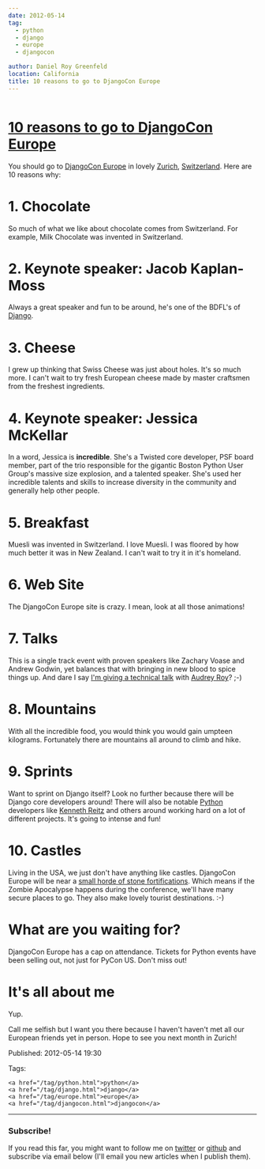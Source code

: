 ```yaml
---
date: 2012-05-14
tag:
  - python
  - django
  - europe
  - djangocon

author: Daniel Roy Greenfeld
location: California
title: 10 reasons to go to DjangoCon Europe
---
```


<div class="twelve wide column">
  <h1 class="ui block header">
    <div class="content">
      <a href="/10-reasons-djangocon-europe.html"
        >10 reasons to go to DjangoCon Europe</a
      >
    </div>
  </h1>
  <p>
    You should go to
    <a href="http://djangocon.eu" target="_blank">DjangoCon Europe</a> in lovely
    <a href="https://en.wikipedia.org/wiki/Zurich" target="_blank">Zurich</a>,
    <a href="https://en.wikipedia.org/wiki/Switzerland" target="_blank"
      >Switzerland</a
    >. Here are 10 reasons why:
  </p>
  <h1 id="1-chocolate">1. <strong>Chocolate</strong></h1>
  <p>
    So much of what we like about chocolate comes from Switzerland. For example,
    Milk Chocolate was invented in Switzerland.
  </p>
  <h1 id="2-keynote-speaker-jacob-kaplan-moss">
    2. <strong>Keynote speaker: Jacob Kaplan-Moss</strong>
  </h1>
  <p>
    Always a great speaker and fun to be around, he's one of the BDFL's of
    <a href="http://djangoproject.com" target="_blank">Django</a>.
  </p>
  <h1 id="3-cheese">3. <strong>Cheese</strong></h1>
  <p>
    I grew up thinking that Swiss Cheese was just about holes. It's so much
    more. I can't wait to try fresh European cheese made by master craftsmen
    from the freshest ingredients.
  </p>
  <h1 id="4-keynote-speaker-jessica-mckellar">
    4. <strong>Keynote speaker: Jessica McKellar</strong>
  </h1>
  <p>
    In a word, Jessica is <strong>incredible</strong>. She's a Twisted core
    developer, PSF board member, part of the trio responsible for the gigantic
    Boston Python User Group's massive size explosion, and a talented speaker.
    She's used her incredible talents and skills to increase diversity in the
    community and generally help other people.
  </p>
  <h1 id="5-breakfast">5. <strong>Breakfast</strong></h1>
  <p>
    Muesli was invented in Switzerland. I love Muesli. I was floored by how much
    better it was in New Zealand. I can't wait to try it in it's homeland.
  </p>
  <h1 id="6-web-site">6. <strong>Web Site</strong></h1>
  <p>
    The DjangoCon Europe site is crazy. I mean, look at all those animations!
  </p>
  <h1 id="7-talks">7. <strong>Talks</strong></h1>
  <p>
    This is a single track event with proven speakers like Zachary Voase and
    Andrew Godwin, yet balances that with bringing in new blood to spice things
    up. And dare I say
    <a
      href="http://2012.djangocon.eu/schedule/round-pegs-and-square-holes/"
      target="_blank"
      >I'm giving a technical talk</a
    >
    with <a href="http://audreymroy.com/" target="_blank">Audrey Roy</a>? ;-)
  </p>
  <h1 id="8-mountains">8. <strong>Mountains</strong></h1>
  <p>
    With all the incredible food, you would think you would gain umpteen
    kilograms. Fortunately there are mountains all around to climb and hike.
  </p>
  <h1 id="9-sprints">9. <strong>Sprints</strong></h1>
  <p>
    Want to sprint on Django itself? Look no further because there will be
    Django core developers around! There will also be notable
    <a href="http://python.org" target="_blank">Python</a> developers like
    <a href="http://kennethreitz.com/" target="_blank">Kenneth Reitz</a> and
    others around working hard on a lot of different projects. It's going to
    intense and fun!
  </p>
  <h1 id="10-castles">10. <strong>Castles</strong></h1>
  <p>
    Living in the USA, we just don't have anything like castles. DjangoCon
    Europe will be near a
    <a
      href="https://en.wikipedia.org/wiki/List_of_castles_and_fortresses_in_Switzerland#Zurich"
      target="_blank"
      >small horde of stone fortifications</a
    >. Which means if the Zombie Apocalypse happens during the conference, we'll
    have many secure places to go. They also make lovely tourist destinations.
    :-)
  </p>
  <h1 id="what-are-you-waiting-for">What are you waiting for?</h1>
  <p>
    DjangoCon Europe has a cap on attendance. Tickets for Python events have
    been selling out, not just for PyCon US. Don't miss out!
  </p>
  <h1 id="its-all-about-me">It's all about me</h1>
  <p>Yup.</p>
  <p>
    Call me selfish but I want you there because I haven't haven't met all our
    European friends yet in person. Hope to see you next month in Zurich!
  </p>
  <p>Published: 2012-05-14 19:30</p>
  <p>
    Tags:

    <a href="/tag/python.html">python</a>
    <a href="/tag/django.html">django</a>
    <a href="/tag/europe.html">europe</a>
    <a href="/tag/djangocon.html">djangocon</a>
  </p>
  <hr />
  <h3 class="ui header">Subscribe!</h3>
  <p>
    If you read this far, you might want to follow me on
    <a href="https://twitter.com/pydanny">twitter</a> or
    <a href="https://github.com/pydanny">github</a> and subscribe via email
    below (I'll email you new articles when I publish them).
  </p>
   
</div>
